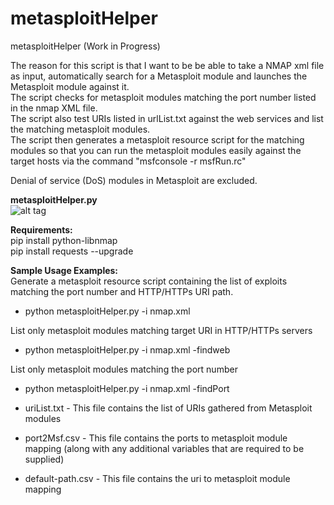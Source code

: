 # metasploitHelper
metasploitHelper (Work in Progress)  

The reason for this script is that I want to be be able to take a NMAP xml file as input, automatically search for a Metasploit module and launches the Metasploit module against it.    
The script checks for metasploit modules matching the port number listed in the nmap XML file.  
The script also test URIs listed in urlList.txt against the web services and list the matching metasploit modules.  
The script then generates a metasploit resource script for the matching modules so that you can run the metasploit modules easily against the target hosts via the command "msfconsole -r msfRun.rc"  
  
Denial of service (DoS) modules in Metasploit are excluded.
  
    
**metasploitHelper.py**  
![alt tag](https://raw.githubusercontent.com/milo2012/metasploitHelper/master/screenshot3.png)  

**Requirements:**  
pip install python-libnmap  
pip install requests --upgrade  
    
**Sample Usage Examples:**    
Generate a metasploit resource script containing the list of exploits matching the port number and HTTP/HTTPs URI path.
- python metasploitHelper.py -i nmap.xml  
  
List only metasploit modules matching target URI in HTTP/HTTPs servers
- python metasploitHelper.py -i nmap.xml -findweb  
  
List only metasploit modules matching the port number   
- python metasploitHelper.py -i nmap.xml -findPort   
    
- uriList.txt - This file contains the list of URIs gathered from Metasploit modules  
- port2Msf.csv - This file contains the ports to metasploit module mapping (along with any additional variables that are required to be supplied)  
- default-path.csv - This file contains the uri to metasploit module mapping   
          
